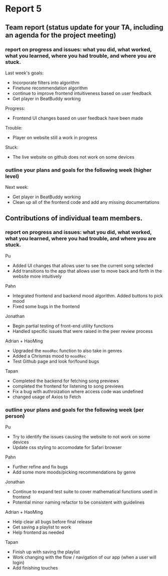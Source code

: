 # Report 5

## Team report (status update for your TA, including an agenda for the project meeting)

### report on progress and issues: what you did, what worked, what you learned, where you had trouble, and where you are stuck.

Last week's goals:
 * Incorporate filters into algorithm
 * Finetune recommendation algorithm
 * continue to improve frontend intuitiveness based on user feedback
 * Get player in BeatBuddy working

Progress:
 * Frontend UI changes based on user feedback have been made

Trouble:
 * Player on website still a work in progress

Stuck:
 * The live website on github does not work on some devices

### outline your plans and goals for the following week (higher level)

Next week:
 * Get player in BeatBuddy working
 * Clean up all of the frontend code and add any missing documentations

## Contributions of individual team members.

### report on progress and issues: what you did, what worked, what you learned, where you had trouble, and where you are stuck.

Pu
 * Added UI changes that allows user to see the current song selected
 * Add transitions to the app that allows user to move back and forth in the website more intuitively


Pahn
 * Integrated frontend and backend mood algorithm. Added buttons to pick mood
 * Fixed some bugs in the frontend

Jonathan
 * Begin partial testing of front-end utility functions
 * Handled specific issues that were raised in the peer review process

Adrian + HaoMing
 * Upgraded the `moodRec` function to also take in genres
 * Added a Chrismas mood to `moodRec`
 * Test Github page and look for/found bugs


Tapan
 * Completed the backend for fetching song previews
 * completed the frontend for listening to song previews
 * Fix a bug with authroization where access code was undefined
 * changed usage of Axios to Fetch

### outline your plans and goals for the following week (per person)

Pu
 * Try to identify the issues causing the website to not work on some devices
 * Update css styling to accomodate for Safari browser

Pahn
 * Further refine and fix bugs
 * Add some more moods/picking recommendations by genre

Jonathan
 * Continue to expand test suite to cover mathematical functions used in frontend
 * Potential minor naming refactor to be consistent with guidelines

Adrian + HaoMing
 * Help clear all bugs before final release
 * Get saving a playlist to work
 * Help frontend as needed

Tapan
 * Finish up with saving the playlist
 * Work changing with the flow / navigation of our app (when a user will login)
 * Add finishing touches
